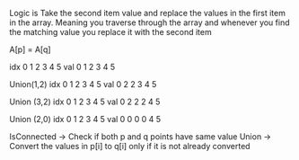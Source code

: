 Logic is Take the second item value and replace the values in the first item in the array. Meaning you traverse through the array and whenever
you find the matching value you replace it with the second item

A[p] = A[q]


idx 0 1 2 3 4 5
val 0 1 2 3 4 5

Union(1,2)
idx 0 1 2 3 4 5
val 0 2 2 3 4 5

Union (3,2)
idx 0 1 2 3 4 5
val 0 2 2 2 4 5

Union (2,0)
idx 0 1 2 3 4 5
val 0 0 0 0 4 5




IsConnected -> Check if both p and q points have same value
Union -> Convert the values in p[i] to q[i] only if it is not already converted
